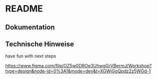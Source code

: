 # README 

## Dokumentation 

## Technische Hinweise 


have fun with next steps

https://www.figma.com/file/OZ5w0DROe3UhwgGrVBermJ/Workshop?type=design&node-id=0%3A1&mode=dev&t=XGWjGgQpdz2z5WGd-1